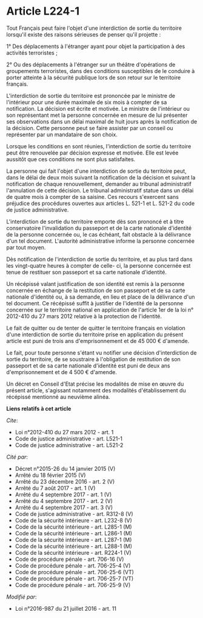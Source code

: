 # Article L224-1

Tout Français peut faire l'objet d'une interdiction de sortie du territoire lorsqu'il existe des raisons sérieuses de penser
qu'il projette :

1° Des déplacements à l'étranger ayant pour objet la participation à des activités terroristes ;

2° Ou des déplacements à l'étranger sur un théâtre d'opérations de groupements terroristes, dans des conditions susceptibles
de le conduire à porter atteinte à la sécurité publique lors de son retour sur le territoire français.

L'interdiction de sortie du territoire est prononcée par le ministre de l'intérieur pour une durée maximale de six mois à
compter de sa notification. La décision est écrite et motivée. Le ministre de l'intérieur ou son représentant met la personne
concernée en mesure de lui présenter ses observations dans un délai maximal de huit jours après la notification de la
décision. Cette personne peut se faire assister par un conseil ou représenter par un mandataire de son choix.

Lorsque les conditions en sont réunies, l'interdiction de sortie du territoire peut être renouvelée par décision expresse et
motivée. Elle est levée aussitôt que ces conditions ne sont plus satisfaites. 

La personne qui fait l'objet d'une interdiction de sortie du territoire peut, dans le délai de deux mois suivant la
notification de la décision et suivant la notification de chaque renouvellement, demander au tribunal administratif
l'annulation de cette décision. Le tribunal administratif statue dans un délai de quatre mois à compter de sa saisine. Ces
recours s'exercent sans préjudice des procédures ouvertes aux articles L. 521-1 et L. 521-2 du code de justice
administrative.

L'interdiction de sortie du territoire emporte dès son prononcé et à titre conservatoire l'invalidation du passeport et de la
carte nationale d'identité de la personne concernée ou, le cas échéant, fait obstacle à la délivrance d'un tel document.
L'autorité administrative informe la personne concernée par tout moyen.

Dès notification de l'interdiction de sortie du territoire, et au plus tard dans les vingt-quatre heures à compter de celle-
ci, la personne concernée est tenue de restituer son passeport et sa carte nationale d'identité.

Un récépissé valant justification de son identité est remis à la personne concernée en échange de la restitution de son
passeport et de sa carte nationale d'identité ou, à sa demande, en lieu et place de la délivrance d'un tel document. Ce
récépissé suffit à justifier de l'identité de la personne concernée sur le territoire national en application de l'article
1er de la loi n° 2012-410 du 27 mars 2012 relative à la protection de l'identité.

Le fait de quitter ou de tenter de quitter le territoire français en violation d'une interdiction de sortie du territoire
prise en application du présent article est puni de trois ans d'emprisonnement et de 45 000 € d'amende.

Le fait, pour toute personne s'étant vu notifier une décision d'interdiction de sortie du territoire, de se soustraire à
l'obligation de restitution de son passeport et de sa carte nationale d'identité est puni de deux ans d'emprisonnement et de
4 500 € d'amende.

Un décret en Conseil d'Etat précise les modalités de mise en œuvre du présent article, s'agissant notamment des modalités
d'établissement du récépissé mentionné au neuvième alinéa.

**Liens relatifs à cet article**

_Cite_:

  - Loi n°2012-410 du 27 mars 2012 - art. 1
  - Code de justice administrative - art. L521-1
  - Code de justice administrative - art. L521-2

_Cité par_:

  - Décret n°2015-26 du 14 janvier 2015 (V)
  - Arrêté du 18 février 2015 (V)
  - Arrêté du 23 décembre 2016 - art. 2 (V)
  - Arrêté du 7 août 2017 - art. 1 (V)
  - Arrêté du 4 septembre 2017 - art. 1 (V)
  - Arrêté du 4 septembre 2017 - art. 2 (V)
  - Arrêté du 4 septembre 2017 - art. 3 (V)
  - Code de justice administrative - art. R312-8 (V)
  - Code de la sécurité intérieure - art. L232-8 (V)
  - Code de la sécurité intérieure - art. L285-1 (M)
  - Code de la sécurité intérieure - art. L286-1 (M)
  - Code de la sécurité intérieure - art. L287-1 (M)
  - Code de la sécurité intérieure - art. L288-1 (M)
  - Code de la sécurité intérieure - art. R224-1 (V)
  - Code de procédure pénale - art. 706-16 (V)
  - Code de procédure pénale - art. 706-25-4 (V)
  - Code de procédure pénale - art. 706-25-6 (VT)
  - Code de procédure pénale - art. 706-25-7 (VT)
  - Code de procédure pénale - art. 706-25-9 (V)

_Modifié par_:

  - Loi n°2016-987 du 21 juillet 2016 - art. 11

